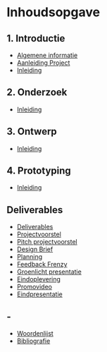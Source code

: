 # Inhoudsopgave

## 1. Introductie

* [Algemene informatie](1.-introductie/1.1-algemene-informatie.md)
* [Aanleiding Project](1.-introductie/1.2-aanleiding-project.md)
* [Inleiding](1.-introductie/1.3-inleiding.md)

## 2. Onderzoek

* [Inleiding](2.-verkenningsfase/2.1-inleiding.md)

## 3. Ontwerp

* [Inleiding](3.-concept/3.1-inleiding.md)

## 4. Prototyping

* [Inleiding](4.-ontwerpfase/inleiding.md)

## Deliverables

* [Deliverables](deliverables/inleiding.md)
* [Projectvoorstel](https://github.com/CMDA18/Productbiografie/tree/d16c777de30a11c9cf842b51b021115339af451d/deliverables/projectvoorstel-de.md)
* [Pitch projectvoorstel](deliverables/pitch-projectvoorstel.md)
* [Design Brief](deliverables/design-brief.md)
* [Planning](deliverables/planning.md)
* [Feedback Frenzy](deliverables/feedback-frenzy.md)
* [Groenlicht presentatie](deliverables/groenlicht-presentatie.md)
* [Eindoplevering](deliverables/eindoplevering.md)
* [Promovideo]()
* [Eindpresentatie]()

## -

* [Woordenlijst]()
* [Bibliografie](_/bibliografie.md)

